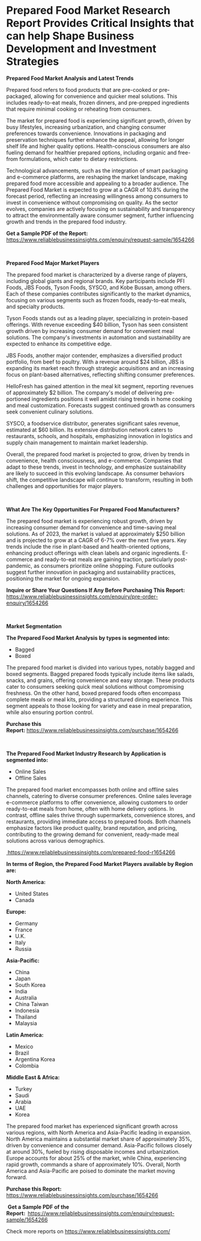 <p><h1>Prepared Food Market Research Report Provides Critical Insights that can help Shape Business Development and Investment Strategies</h1></p><p><strong>Prepared Food Market Analysis and Latest Trends</strong></p>
<p><p>Prepared food refers to food products that are pre-cooked or pre-packaged, allowing for convenience and quicker meal solutions. This includes ready-to-eat meals, frozen dinners, and pre-prepped ingredients that require minimal cooking or reheating from consumers.</p><p>The market for prepared food is experiencing significant growth, driven by busy lifestyles, increasing urbanization, and changing consumer preferences towards convenience. Innovations in packaging and preservation techniques further enhance the appeal, allowing for longer shelf life and higher quality options. Health-conscious consumers are also fueling demand for healthier prepared options, including organic and free-from formulations, which cater to dietary restrictions.</p><p>Technological advancements, such as the integration of smart packaging and e-commerce platforms, are reshaping the market landscape, making prepared food more accessible and appealing to a broader audience. The Prepared Food Market is expected to grow at a CAGR of 10.8% during the forecast period, reflecting an increasing willingness among consumers to invest in convenience without compromising on quality. As the sector evolves, companies are actively focusing on sustainability and transparency to attract the environmentally aware consumer segment, further influencing growth and trends in the prepared food industry.</p></p>
<p><strong>Get a Sample PDF of the Report:&nbsp;</strong> <a href="https://www.reliablebusinessinsights.com/enquiry/request-sample/1654266?utm_campaign=2125&utm_medium=2&utm_source=Github&utm_content=ia&utm_term=14022025&utm_id=prepared-food">https://www.reliablebusinessinsights.com/enquiry/request-sample/1654266</a></p>
<p>&nbsp;</p>
<p><strong>Prepared Food Major Market Players</strong></p>
<p><p>The prepared food market is characterized by a diverse range of players, including global giants and regional brands. Key participants include PFI Foods, JBS Foods, Tyson Foods, SYSCO, and Kobe Bussan, among others. Each of these companies contributes significantly to the market dynamics, focusing on various segments such as frozen foods, ready-to-eat meals, and specialty products.</p><p>Tyson Foods stands out as a leading player, specializing in protein-based offerings. With revenue exceeding $40 billion, Tyson has seen consistent growth driven by increasing consumer demand for convenient meal solutions. The company's investments in automation and sustainability are expected to enhance its competitive edge.</p><p>JBS Foods, another major contender, emphasizes a diversified product portfolio, from beef to poultry. With a revenue around $24 billion, JBS is expanding its market reach through strategic acquisitions and an increasing focus on plant-based alternatives, reflecting shifting consumer preferences.</p><p>HelloFresh has gained attention in the meal kit segment, reporting revenues of approximately $2 billion. The company's model of delivering pre-portioned ingredients positions it well amidst rising trends in home cooking and meal customization. Forecasts suggest continued growth as consumers seek convenient culinary solutions.</p><p>SYSCO, a foodservice distributor, generates significant sales revenue, estimated at $60 billion. Its extensive distribution network caters to restaurants, schools, and hospitals, emphasizing innovation in logistics and supply chain management to maintain market leadership.</p><p>Overall, the prepared food market is projected to grow, driven by trends in convenience, health consciousness, and e-commerce. Companies that adapt to these trends, invest in technology, and emphasize sustainability are likely to succeed in this evolving landscape. As consumer behaviors shift, the competitive landscape will continue to transform, resulting in both challenges and opportunities for major players.</p></p>
<p>&nbsp;</p>
<p><strong>What Are The Key Opportunities For Prepared Food Manufacturers?</strong></p>
<p><p>The prepared food market is experiencing robust growth, driven by increasing consumer demand for convenience and time-saving meal solutions. As of 2023, the market is valued at approximately $250 billion and is projected to grow at a CAGR of 6-7% over the next five years. Key trends include the rise in plant-based and health-oriented options, enhancing product offerings with clean labels and organic ingredients. E-commerce and ready-to-eat meals are gaining traction, particularly post-pandemic, as consumers prioritize online shopping. Future outlooks suggest further innovation in packaging and sustainability practices, positioning the market for ongoing expansion.</p></p>
<p><strong>Inquire or Share Your Questions If Any Before Purchasing This Report:</strong> <a href="https://www.reliablebusinessinsights.com/enquiry/pre-order-enquiry/1654266?utm_campaign=2125&utm_medium=2&utm_source=Github&utm_content=ia&utm_term=14022025&utm_id=prepared-food">https://www.reliablebusinessinsights.com/enquiry/pre-order-enquiry/1654266</a></p>
<p>&nbsp;</p>
<p><strong>Market Segmentation</strong></p>
<p><strong>The Prepared Food Market Analysis by types is segmented into:</strong></p>
<p><ul><li>Bagged</li><li>Boxed</li></ul></p>
<p><p>The prepared food market is divided into various types, notably bagged and boxed segments. Bagged prepared foods typically include items like salads, snacks, and grains, offering convenience and easy storage. These products cater to consumers seeking quick meal solutions without compromising freshness. On the other hand, boxed prepared foods often encompass complete meals or meal kits, providing a structured dining experience. This segment appeals to those looking for variety and ease in meal preparation, while also ensuring portion control.</p></p>
<p><strong>Purchase this Report:&nbsp;</strong><a href="https://www.reliablebusinessinsights.com/purchase/1654266?utm_campaign=2125&utm_medium=2&utm_source=Github&utm_content=ia&utm_term=14022025&utm_id=prepared-food">https://www.reliablebusinessinsights.com/purchase/1654266</a></p>
<p>&nbsp;</p>
<p><strong>The Prepared Food Market Industry Research by Application is segmented into:</strong></p>
<p><ul><li>Online Sales</li><li>Offline Sales</li></ul></p>
<p><p>The prepared food market encompasses both online and offline sales channels, catering to diverse consumer preferences. Online sales leverage e-commerce platforms to offer convenience, allowing customers to order ready-to-eat meals from home, often with home delivery options. In contrast, offline sales thrive through supermarkets, convenience stores, and restaurants, providing immediate access to prepared foods. Both channels emphasize factors like product quality, brand reputation, and pricing, contributing to the growing demand for convenient, ready-made meal solutions across various demographics.</p></p>
<p><a href="https://www.reliablebusinessinsights.com/prepared-food-r1654266?utm_campaign=2125&utm_medium=2&utm_source=Github&utm_content=ia&utm_term=14022025&utm_id=prepared-food">&nbsp;https://www.reliablebusinessinsights.com/prepared-food-r1654266</a></p>
<p><strong>In terms of Region, the Prepared Food Market Players available by Region are:</strong></p>
<p>
    <p> <strong> North America: </strong>
        <ul>
            <li>United States</li>
            <li>Canada</li>
        </ul>
        </p> 
    <p> <strong> Europe: </strong>
        <ul>
            <li>Germany</li>
            <li>France</li>
            <li>U.K.</li>
            <li>Italy</li>
            <li>Russia</li>
        </ul>
        </p> 
    <p> <strong> Asia-Pacific: </strong>
        <ul>
            <li>China</li>
            <li>Japan</li>
            <li>South Korea</li>
            <li>India</li>
            <li>Australia</li>
            <li>China Taiwan</li>
            <li>Indonesia</li>
            <li>Thailand</li>
            <li>Malaysia</li>
        </ul>
        </p> 
    <p> <strong> Latin America: </strong>
        <ul>
            <li>Mexico</li>
            <li>Brazil</li>
            <li>Argentina Korea</li>
            <li>Colombia</li>
        </ul>
        </p> 
    <p> <strong> Middle East & Africa: </strong>
        <ul>
            <li>Turkey</li>
            <li>Saudi</li>
            <li>Arabia</li>
            <li>UAE</li>
            <li>Korea</li>
        </ul>
    </p>
    </p>
<p><p>The prepared food market has experienced significant growth across various regions, with North America and Asia-Pacific leading in expansion. North America maintains a substantial market share of approximately 35%, driven by convenience and consumer demand. Asia-Pacific follows closely at around 30%, fueled by rising disposable incomes and urbanization. Europe accounts for about 25% of the market, while China, experiencing rapid growth, commands a share of approximately 10%. Overall, North America and Asia-Pacific are poised to dominate the market moving forward.</p></p>
<p><strong>Purchase this Report: </strong><a href="https://www.reliablebusinessinsights.com/purchase/1654266?utm_campaign=2125&utm_medium=2&utm_source=Github&utm_content=ia&utm_term=14022025&utm_id=prepared-food">https://www.reliablebusinessinsights.com/purchase/1654266</a></p>
<p>&nbsp;<strong>Get a Sample PDF of the Report:&nbsp;&nbsp;</strong><a href="https://www.reliablebusinessinsights.com/enquiry/request-sample/1654266?utm_campaign=2125&utm_medium=2&utm_source=Github&utm_content=ia&utm_term=14022025&utm_id=prepared-food">https://www.reliablebusinessinsights.com/enquiry/request-sample/1654266</a></p>
<p><strong></strong></p>
<p>Check more reports on <a href="https://www.reliablebusinessinsights.com/?utm_campaign=2125&utm_medium=2&utm_source=Github&utm_content=ia&utm_term=14022025&utm_id=prepared-food">https://www.reliablebusinessinsights.com/</a></p>